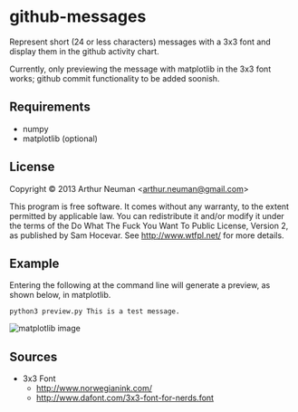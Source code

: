 github-messages
===============
Represent short (24 or less characters) messages with a 3x3 font and display
them in the github activity chart.

Currently, only previewing the message with matplotlib in the 3x3 font works;
github commit functionality to be added soonish.

Requirements
----
- numpy
- matplotlib (optional)


License
----
Copyright © 2013 Arthur Neuman <<arthur.neuman@gmail.com>>

This program is free software. It comes without any warranty, to
the extent permitted by applicable law. You can redistribute it
and/or modify it under the terms of the Do What The Fuck You Want
To Public License, Version 2, as published by Sam Hocevar. See
<http://www.wtfpl.net/> for more details.

Example
----
Entering the following at the command line will generate a preview, as shown
below, in matplotlib.

    python3 preview.py This is a test message.

![matplotlib image](https://raw.github.com/zarthur/github-messages/master/images/test_message.png)

Sources
----

- 3x3 Font
  - http://www.norwegianink.com/
  - http://www.dafont.com/3x3-font-for-nerds.font
